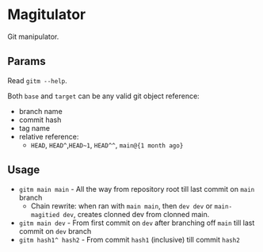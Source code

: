 # Magitulator

Git manipulator.

## Params

Read `gitm --help`.

Both `base` and `target` can be any valid git object reference:

- branch name
- commit hash
- tag name
- relative reference:
  - `HEAD`, `HEAD^`,`HEAD~1`, `HEAD^^`, `main@{1 month ago}`

## Usage

- `gitm main main` - All the way from repository root till last commit on `main` branch
  - Chain rewrite: when ran with `main main`, then `dev dev` or `main-magitied dev`, creates clonned dev from clonned main.
- `gitm main dev` - From first commit on `dev` after branching off `main` till last commit on `dev` branch
- `gitm hash1^ hash2` - From commit `hash1` (inclusive) till commit `hash2`
